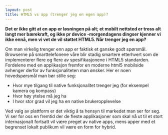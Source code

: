 ```yaml
---
layout: post
title: HTML5 vs app (trenger jeg en egen app)?
---
```


**Det er ikke gitt at en app er løsningen på alt; et mobilt nettsted er tross alt langt mer bærekraft, og ikke pr device -morgendagens dingser kjenner vi ikke ennå, men vi vet de vil støttet HTML5. Når trenger jeg en app?**

Om man virkelig trenger enn app er faktisk et ganske godt spørsmål. Browserne på smarttelefonene våre blir stadig smartere etterhvert som de implementerer flere og flere av spesifikasjonene i HTML5 standarden. Fordelene med en applikasjon fremfor en moderne html5 mobilside avhenger derfor av funksjonaliteten man ønsker. Her er noen hovedspørsmål man bør stille seg:

- Hvor mye tilgang til native funksjonalitet trenger jeg (for eksempel kamera og kompass)
- Hvor høy ytelse må jeg ha
- I hvor stor grad vil jeg ha en native brukeropplevelse

Ved valg av plattform er det viktig å ta hensyn til markedet man ser for seg. Vi ser for oss en fremtid der de fleste applikasjoner som skal nå ut til et stort internasjonalt fortsatt vil være preget av native apps, mens apper med et begrenset lokalt publikum vil være en form for hybrid.